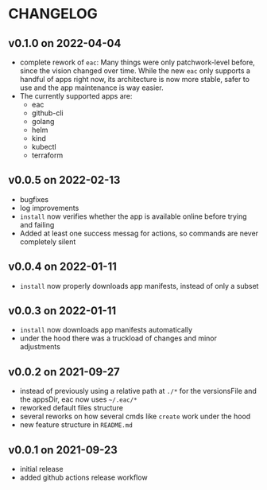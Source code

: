 # CHANGELOG

## v0.1.0 on 2022-04-04
- complete rework of `eac`: Many things were only patchwork-level before, since the vision changed over time. While the new `eac` only supports a handful of apps right now, its architecture is now more stable, safer to use and the app maintenance is way easier.
- The currently supported apps are:
  - eac
  - github-cli
  - golang
  - helm
  - kind
  - kubectl
  - terraform

## v0.0.5 on 2022-02-13
- bugfixes
- log improvements
- `install` now verifies whether the app is available online before trying and failing
- Added at least one success messag for actions, so commands are never completely silent

## v0.0.4 on 2022-01-11
- `install` now properly downloads app manifests, instead of only a subset

## v0.0.3 on 2022-01-11
- `install` now downloads app manifests automatically
- under the hood there was a truckload of changes and minor adjustments

## v0.0.2 on 2021-09-27
- instead of previously using a relative path at `./*` for the versionsFile and the appsDir, eac now uses `~/.eac/*`
- reworked default files structure
- several reworks on how several cmds like `create` work under the hood
- new feature structure in `README.md`

## v0.0.1 on 2021-09-23
- initial release
- added github actions release workflow
